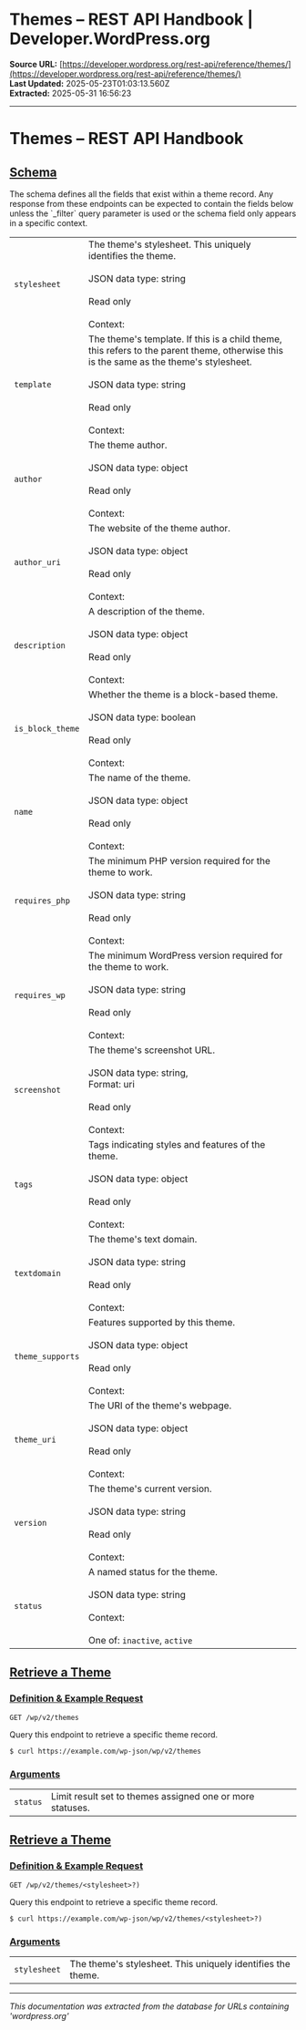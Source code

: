 # Themes – REST API Handbook | Developer.WordPress.org

**Source URL:** [https://developer.wordpress.org/rest-api/reference/themes/](https://developer.wordpress.org/rest-api/reference/themes/)  
**Last Updated:** 2025-05-23T01:03:13.560Z  
**Extracted:** 2025-05-31 16:56:23

---

# Themes – REST API Handbook

## [Schema](#schema)

The schema defines all the fields that exist within a theme record. Any response from these endpoints can be expected to contain the fields below unless the \`\_filter\` query parameter is used or the schema field only appears in a specific context.

|     |     |
| --- | --- |
| `stylesheet` | The theme's stylesheet. This uniquely identifies the theme.<br><br>JSON data type: string<br><br>Read only<br><br>Context: |
| `template` | The theme's template. If this is a child theme, this refers to the parent theme, otherwise this is the same as the theme's stylesheet.<br><br>JSON data type: string<br><br>Read only<br><br>Context: |
| `author` | The theme author.<br><br>JSON data type: object<br><br>Read only<br><br>Context: |
| `author_uri` | The website of the theme author.<br><br>JSON data type: object<br><br>Read only<br><br>Context: |
| `description` | A description of the theme.<br><br>JSON data type: object<br><br>Read only<br><br>Context: |
| `is_block_theme` | Whether the theme is a block-based theme.<br><br>JSON data type: boolean<br><br>Read only<br><br>Context: |
| `name` | The name of the theme.<br><br>JSON data type: object<br><br>Read only<br><br>Context: |
| `requires_php` | The minimum PHP version required for the theme to work.<br><br>JSON data type: string<br><br>Read only<br><br>Context: |
| `requires_wp` | The minimum WordPress version required for the theme to work.<br><br>JSON data type: string<br><br>Read only<br><br>Context: |
| `screenshot` | The theme's screenshot URL.<br><br>JSON data type: string,  <br>Format: uri<br><br>Read only<br><br>Context: |
| `tags` | Tags indicating styles and features of the theme.<br><br>JSON data type: object<br><br>Read only<br><br>Context: |
| `textdomain` | The theme's text domain.<br><br>JSON data type: string<br><br>Read only<br><br>Context: |
| `theme_supports` | Features supported by this theme.<br><br>JSON data type: object<br><br>Read only<br><br>Context: |
| `theme_uri` | The URI of the theme's webpage.<br><br>JSON data type: object<br><br>Read only<br><br>Context: |
| `version` | The theme's current version.<br><br>JSON data type: string<br><br>Read only<br><br>Context: |
| `status` | A named status for the theme.<br><br>JSON data type: string<br><br>Context:<br><br>One of: `inactive`, `active` |

## [Retrieve a Theme](#retrieve-a-theme)

### [Definition & Example Request](#definition-example-request)

`GET /wp/v2/themes`

Query this endpoint to retrieve a specific theme record.

`$ curl https://example.com/wp-json/wp/v2/themes`

### [Arguments](#arguments)

|     |     |
| --- | --- |
| `status` | Limit result set to themes assigned one or more statuses. |

## [Retrieve a Theme](#retrieve-a-theme-2)

### [Definition & Example Request](#definition-example-request-2)

`GET /wp/v2/themes/<stylesheet>?)`

Query this endpoint to retrieve a specific theme record.

`$ curl https://example.com/wp-json/wp/v2/themes/<stylesheet>?)`

### [Arguments](#arguments-2)

|     |     |
| --- | --- |
| `stylesheet` | The theme's stylesheet. This uniquely identifies the theme. |

---

*This documentation was extracted from the database for URLs containing 'wordpress.org'*

